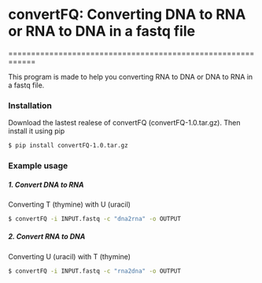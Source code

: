 # convertFQ: Converting DNA to RNA or RNA to DNA in a fastq file
============================================================

This program is made to help you converting RNA to DNA or DNA to RNA in a fastq file.

### Installation

Download the lastest realese of convertFQ (convertFQ-1.0.tar.gz). Then install it using pip

```bash
$ pip install convertFQ-1.0.tar.gz
```

### Example usage

##### 1. Convert DNA to RNA
Converting T (thymine) with U (uracil)

```bash
$ convertFQ -i INPUT.fastq -c "dna2rna" -o OUTPUT
```


##### 2. Convert RNA to DNA
Converting U (uracil) with T (thymine)

```bash
$ convertFQ -i INPUT.fastq -c "rna2dna" -o OUTPUT
```